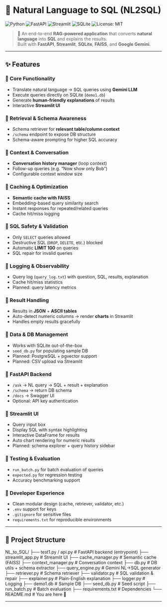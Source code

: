 # 💬 Natural Language to SQL (NL2SQL)

![Python](https://img.shields.io/badge/Python-3.11-blue.svg)
![FastAPI](https://img.shields.io/badge/FastAPI-🚀-green.svg)
![Streamlit](https://img.shields.io/badge/Streamlit-App-red.svg)
![SQLite](https://img.shields.io/badge/Database-SQLite-lightgrey.svg)
![License: MIT](https://img.shields.io/badge/License-MIT-yellow.svg)

> 🧠 An end-to-end **RAG-powered application** that converts **natural language** into **SQL** and explains the results.  
> Built with **FastAPI**, **Streamlit**, **SQLite**, **FAISS**, and **Google Gemini**.  

---

## ✨ Features

### 🔹 Core Functionality
- Translate natural language → SQL queries using **Gemini LLM**  
- Execute queries directly on SQLite (`demo1.db`)  
- Generate **human-friendly explanations** of results  
- Interactive **Streamlit UI**  

### 🔹 Retrieval & Schema Awareness
- Schema retriever for **relevant table/column context**  
- `/schema` endpoint to expose DB structure  
- Schema-aware prompting for higher SQL accuracy  

### 🔹 Context & Conversation
- **Conversation history manager** (loop context)  
- Follow-up queries (e.g. “Now show only Bob”)  
- Configurable context window size  

### 🔹 Caching & Optimization
- **Semantic cache with FAISS**  
- Embedding-based query similarity search  
- Instant responses for repeated/related queries  
- Cache hit/miss logging  

### 🔹 SQL Safety & Validation
- Only `SELECT` queries allowed  
- Destructive SQL (`DROP`, `DELETE`, etc.) blocked  
- Automatic **LIMIT 100** on queries  
- SQL repair for invalid queries  

### 🔹 Logging & Observability
- Query log (`query_log.txt`) with question, SQL, results, explanation  
- Cache hit/miss statistics  
- Planned: query latency metrics  

### 🔹 Result Handling
- Results in **JSON** + **ASCII tables**  
- Auto-detect numeric columns → render **charts** in Streamlit  
- Handles empty results gracefully  

### 🔹 Data & DB Management
- Works with SQLite out-of-the-box  
- `seed_db.py` for populating sample DB  
- Planned: PostgreSQL + pgvector support  
- Planned: CSV upload via Streamlit  

### 🔹 FastAPI Backend
- `/ask` → NL query → SQL + result + explanation  
- `/schema` → return DB schema  
- `/docs` → Swagger UI  
- Optional: API key authentication  

### 🔹 Streamlit UI
- Query input box  
- Display SQL with syntax highlighting  
- Interactive DataFrame for results  
- Auto chart rendering for numeric results  
- Planned: schema explorer + query history sidebar  

### 🔹 Testing & Evaluation
- `run_batch.py` for batch evaluation of queries  
- `expected.py` for regression testing  
- Accuracy benchmarking support  

### 🔹 Developer Experience
- Clean modular design (cache, retriever, validator, etc.)  
- `.env` support for keys  
- `.gitignore` for sensitive files  
- `requirements.txt` for reproducible environments  

---

## 📂 Project Structure
NL_to_SQL/
├── test1.py / api.py # FastAPI backend (entrypoint)
├── streamlit_app.py # Streamlit UI
├── cache_manager.py # Semantic cache (FAISS)
├── context_manager.py # Conversation context
├── db.py # DB utils + schema extractor
├── query_engine.py # Gemini NL→SQL generator
├── retriever.py # Schema retriever
├── validator.py # SQL validation & repair
├── explainer.py # Plain-English explanation
├── logger.py # Logging
├── demo1.db # Sample DB
├── seed_db.py # Seed script
├── run_batch.py # Batch evaluation
├── requirements.txt # Dependencies
└── README.md # You are here 🚀

---
